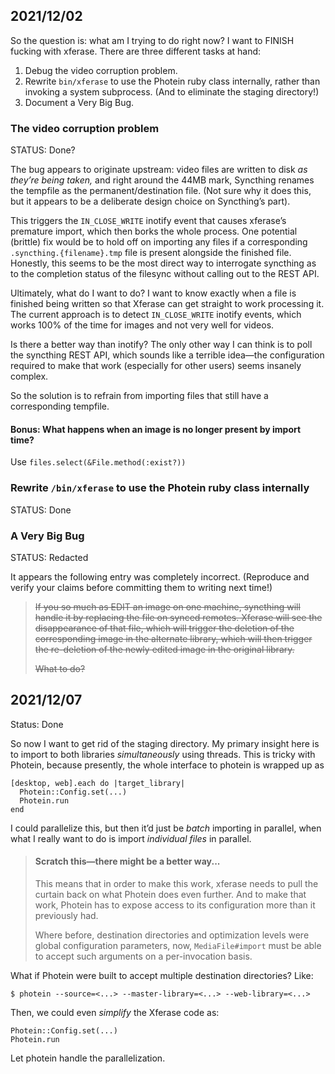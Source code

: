 2021/12/02
----------

So the question is: what am I trying to do right now?
I want to FINISH fucking with xferase. There are three different tasks at hand:

1. Debug the video corruption problem.
2. Rewrite `bin/xferase` to use the Photein ruby class internally,
   rather than invoking a system subprocess. (And to eliminate the staging
   directory!)
3. Document a Very Big Bug.

### The video corruption problem

STATUS: Done?

The bug appears to originate upstream: video files are written to disk _as
they’re being taken,_ and right around the 44MB mark, Syncthing renames the
tempfile as the permanent/destination file. (Not sure why it does this, but it
appears to be a deliberate design choice on Syncthing’s part).

This triggers the `IN_CLOSE_WRITE` inotify event that causes xferase’s
premature import, which then borks the whole process. One potential (brittle)
fix would be to hold off on importing any files if a corresponding
`.syncthing.{filename}.tmp` file is present alongside the finished file.
Honestly, this seems to be the most direct way to interrogate syncthing as to
the completion status of the filesync without calling out to the REST API.

Ultimately, what do I want to do? I want to know exactly when a file is
finished being written so that Xferase can get straight to work processing
it. The current approach is to detect `IN_CLOSE_WRITE` inotify events, which
works 100% of the time for images and not very well for videos.

Is there a better way than inotify? The only other way I can think is to poll
the syncthing REST API, which sounds like a terrible idea—the configuration
required to make that work (especially for other users) seems insanely
complex.

So the solution is to refrain from importing files that still have a
corresponding tempfile.

#### Bonus: What happens when an image is no longer present by import time?

Use `files.select(&File.method(:exist?))`

### Rewrite `/bin/xferase` to use the Photein ruby class internally

STATUS: Done

### A Very Big Bug

STATUS: Redacted

It appears the following entry was completely incorrect.
(Reproduce and verify your claims before committing them to writing next time!)

> ~~If you so much as EDIT an image on one machine, syncthing will handle it by
> replacing the file on synced remotes. Xferase will see the disappearance of
> that file, which will trigger the deletion of the corresponding image in the
> alternate library, which will then trigger the re-deletion of the newly edited
> image in the original library.~~
> 
> ~~What to do?~~

2021/12/07
----------

Status: Done

So now I want to get rid of the staging directory. My primary insight here is
to import to both libraries _simultaneously_ using threads. This is tricky
with Photein, because presently, the whole interface to photein is wrapped up
as

    [desktop, web].each do |target_library|
      Photein::Config.set(...)
      Photein.run
    end

I could parallelize this, but then it’d just be _batch_ importing in parallel,
when what I really want to do is import _individual files_ in parallel.

> #### Scratch this—there might be a better way...
>
> This means that in order to make this work, xferase needs to pull the curtain
> back on what Photein does even further. And to make that work, Photein has to
> expose access to its configuration more than it previously had.
> 
> Where before, destination directories and optimization levels were global
> configuration parameters, now, `MediaFile#import` must be able to accept such
> arguments on a per-invocation basis.

What if Photein were built to accept multiple destination directories? Like:

    $ photein --source=<...> --master-library=<...> --web-library=<...>

Then, we could even _simplify_ the Xferase code as:

    Photein::Config.set(...)
    Photein.run

Let photein handle the parallelization.
